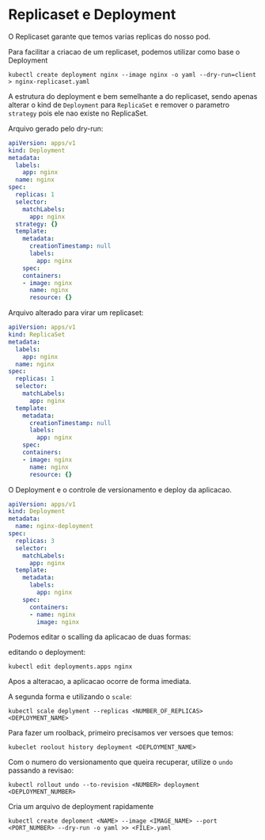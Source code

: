 # Replicaset e Deployment
O Replicaset garante que temos varias replicas do nosso pod.

Para facilitar a criacao de um replicaset, podemos utilizar como base o Deployment

```shell
kubectl create deployment nginx --image nginx -o yaml --dry-run=client > nginx-replicaset.yaml
```

A estrutura do deployment e bem semelhante a do replicaset, sendo apenas alterar o kind de `Deployment` para `ReplicaSet` e remover o parametro `strategy` pois ele nao existe no ReplicaSet.

Arquivo gerado pelo dry-run:
```yaml
apiVersion: apps/v1
kind: Deployment
metadata:
  labels:
    app: nginx
  name: nginx
spec:
  replicas: 1
  selector:
    matchLabels:
      app: nginx
  strategy: {}
  template:
    metadata:
      creationTimestamp: null
      labels:
        app: nginx
    spec:
    containers:
    - image: nginx
      name: nginx
      resource: {}
```

Arquivo alterado para virar um replicaset:
```yaml
apiVersion: apps/v1
kind: ReplicaSet
metadata:
  labels:
    app: nginx
  name: nginx
spec:
  replicas: 1
  selector:
    matchLabels:
      app: nginx
  template:
    metadata:
      creationTimestamp: null
      labels:
        app: nginx
    spec:
    containers:
    - image: nginx
      name: nginx
      resource: {}
```

O Deployment e o controle de versionamento e deploy da aplicacao.

```yaml
apiVersion: apps/v1
kind: Deployment
metadata:
  name: nginx-deployment
spec:
  replicas: 3
  selector:
    matchLabels:
      app: nginx
  template:
    metadata:
      labels:
        app: nginx
    spec:
      containers:
      - name: nginx
        image: nginx
```

Podemos editar o scalling da aplicacao de duas formas:

editando o deployment:
```shell
kubectl edit deployments.apps nginx
```
Apos a alteracao, a aplicacao ocorre de forma imediata.

A segunda forma e utilizando o `scale`:
```shell
kubectl scale deplyment --replicas <NUMBER_OF_REPLICAS> <DEPLOYMENT_NAME>
```

Para fazer um roolback, primeiro precisamos ver versoes que temos:
```shell
kubeclet roolout history deployment <DEPLOYMENT_NAME>
```

Com o numero do versionamento que queira recuperar, utilize o `undo` passando a revisao:
```shell
kubectl rollout undo --to-revision <NUMBER> deployment <DEPLOYMENT_NUMBER>
```


Cria um arquivo de deployment rapidamente
```shell
kubectl create deploment <NAME> --image <IMAGE_NAME> --port <PORT_NUMBER> --dry-run -o yaml >> <FILE>.yaml
```



